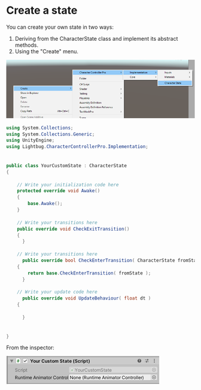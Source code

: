 # Create a state

You can create your own state in two ways:

1. Deriving from the CharacterState class and implement its abstract methods.
2. Using the "Create" menu.

![](../../.gitbook/assets/imagen%20%2842%29.png)

```csharp
using System.Collections;
using System.Collections.Generic;
using UnityEngine;
using Lightbug.CharacterControllerPro.Implementation;


public class YourCustomState : CharacterState
{

    // Write your initialization code here
    protected override void Awake()
    {
        base.Awake();
    }

    // Write your transitions here
    public override void CheckExitTransition()
    {
	  }

    // Write your transitions here
	  public override bool CheckEnterTransition( CharacterState fromState )
    {
        return base.CheckEnterTransition( fromState );
	  }

    // Write your update code here
	  public override void UpdateBehaviour( float dt )
    {
        
	  }
    
    
}
```

From the inspector:

![](../../.gitbook/assets/imagen%20%2843%29.png)

